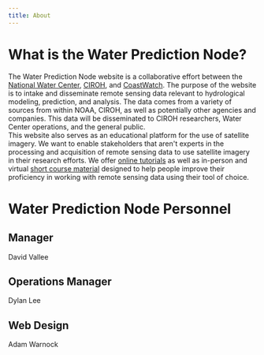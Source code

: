 ```yaml
---
title: About
---
```


# What is the Water Prediction Node?                                                                                                   
The Water Prediction Node website is a collaborative effort between the [National Water Center](https://water.noaa.gov/about/nwc), [CIROH](https://ciroh.ua.edu/), and [CoastWatch](https://coastwatch.noaa.gov/cwn/index.html). The purpose of the website is to intake and disseminate remote sensing data relevant to hydrological modeling, prediction, and analysis. The data comes from a variety of sources from within NOAA, CIROH, as well as potentially other agencies and companies. This data will be disseminated to CIROH researchers, Water Center operations, and the general public.                                                                                                                                                                              
This website also serves as an educational platform for the use of satellite imagery. We want to enable stakeholders that aren't experts in the processing and acquisition of remote sensing data to use satellite imagery in their research efforts. We offer [online tutorials](/tools-and-training/water-node-tutorials) as well as in-person and virtual [short course material](/tools-and-training) designed to help people improve their proficiency in working with remote sensing data using their tool of choice.                                                                                   
                                                                                                                                       
# Water Prediction Node Personnel                                                                                                      
                                                                                                                                       
## Manager                                                                                                                             
David Vallee                                                                                                                           
                                                                                                                                       
## Operations Manager                                                                                                           
Dylan Lee              

## Web Design
Adam Warnock 
